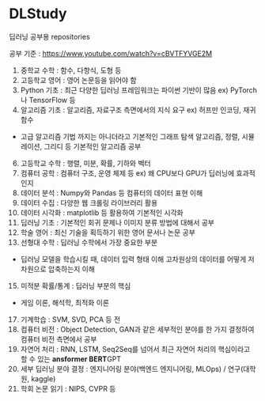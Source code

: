 # DLStudy
딥러닝 공부용 repositories

공부 기준
: https://www.youtube.com/watch?v=cBVTFYVGE2M

1. 중학교 수학 : 함수, 다항식, 도형 등
2. 고등학교 영어 : 영어 논문등을 읽어야 함
3. Python 기초 : 최근 다양한 딥러닝 프레임워크는 파이썬 기반이 많음 ex) PyTorch나 TensorFlow 등
4. 알고리즘 기초 : 알고리즘, 자료구조 측면에서의 지식 요구 ex) 허프만 인코딩, 재귀 함수
* 고급 알고리즘 기법 까지는 아니더라고 기본적인 그래프 탐색 알고리즘, 정렬, 시뮬레이션, 그리디 등 기본적인 알고리즘 공부
6. 고등학교 수학 : 행렬, 미분, 확률, 기하와 벡터
7. 컴퓨터 공학 : 컴퓨터 구조, 운영 체제 등 ex) 왜 CPU보다 GPU가 딥러닝에 효과적인지
8. 데이터 분석 : Numpy와 Pandas 등 컴퓨터의 데이터 표현 이해
9. 데이터 수집 : 다양한 웹 크롤링 라이브러리 활용
10. 데이터 시각화 : matplotlib 등 활용하여 기본적인 시각화
11. 딥러닝 기초 : 기본적인 회귀 문제나 이미지 분류 방법에 대해서 공부
12. 학술 영어 : 최신 기술을 획득하기 위한 영어 문서나 논문 공부
13. 선형대 수학 : 딥러닝 수학에서 가장 중요한 부분
* 딥러닝 모델을 학습시킬 때, 데이터 입력 형태 이해 고차원상의 데이터를 어떻게 저차원으로 압축하는지 이해
15. 미적분 확률/통계 : 딥러닝 부분의 핵심
+ 게임 이론, 해석학, 최적화 이론
17. 기계학습 : SVM, SVD, PCA 등 전
18. 컴퓨터 비전 : Object Detection, GAN과 같은 세부적인 분야를 한 가지 결정하여 컴퓨터 비전 측면에서 공부
19. 자연어 처리 : RNN, LSTM, Seq2Seq를 넘어서 최근 자연어 처리의 핵심이라고 할 수 있는 **ansformer BERT**GPT
20. 세부 딥러닝 분야 결정 : 엔지니어링 분야(백엔드 엔지니어링, MLOps) / 연구(대학원, kaggle)
21. 학회 논문 읽기 : NIPS, CVPR 등

